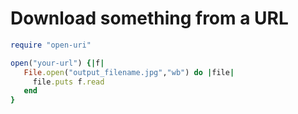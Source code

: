 # Download something from a URL

```ruby
require "open-uri"

open("your-url") {|f|
   File.open("output_filename.jpg","wb") do |file|
     file.puts f.read
   end
}
```
